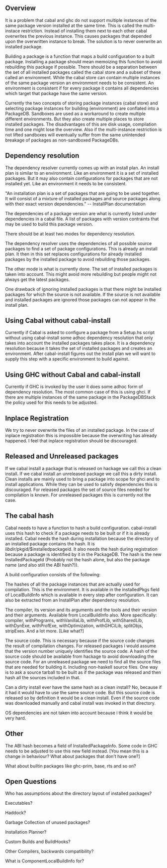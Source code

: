 ## Overview



It is a problem that cabal and ghc do not support multiple instances of the same package version installed at the same time. This is called the multi-instace restriction. Instead of installing them next to each other cabal overwrites the previous instance. This causes packages that depended upon the overwritten instance to break. The solution is to never overwrite an installed package.



Building a package is a function that maps a build configuration to a built package. Installing a package should mean memoizing this function to avoid rebuilding this package if possible. There should be a separation between the set of all installed packages called the cabal store and a subset of these called an environment. While the cabal store can contain multiple instances of the same package version an environment needs to be consistent. An environment is consistent if for every package it contains all dependencies which target that package have the same version.



Currently the two concepts of storing package instances (cabal store) and selecting package instances for building (environment) are conflated into a PackageDB. Sandboxes are used as a workaround to create multiple different environments. But they also create multiple places to store installed packages. The disadvantages of this are disk usage, compilation time and one might lose the overview. Also if the multi-instance restriction is not lifted sandboxes will eventually suffer from the same unintended breakage of packages as non-sandboxed PackageDBs.


## Dependency resolution



The dependency resolver currently comes up with an install plan. An install plan is similar to an environment. Like an environment it is a set of installed packages. But it may also contain configurations for packages that are not installed yet. Like an environment it needs to be consistent.



"An installation plan is a set of packages that are going to be used together. It will consist of a mixture of installed packages and source packages along with their exact version dependencies." -- InstallPlan documentation



The dependencies of a package version are what is currently listed under dependencies in a cabal file. A list of packages with version contraints that may be used to build this package version.



There should be at least two modes for dependency resolution.



The dependency resolver uses the dependencies of all possible source packages to find a set of package configurations. This is already an install plan. It then in this set replaces configurations for already installed packages by the installed package to avoid rebuilding those packages.



The other mode is what is currently done. The set of installed packages is taken into account. This might avoid more rebuilding but people might not always get the latest packages.



One drawback of ignoring installed packages is that there might be installed packages for which the source is not available. If the source is not available and installed packages are ignored those packages can not appear in the install plan.


## Using Cabal without cabal-install



Currently if Cabal is asked to configure a package from a Setup.hs script without using cabal-install some adhoc dependency resolution that only takes into account the installed packages takes place. It is a dependency resolution because it takes the set of installed packages and creates an environment. After cabal-install figures out the install plan we will want to supply this step with a specific environment to build against.


## Using GHC without Cabal and cabal-install



Currently if GHC is invoked by the user it does some adhoc form of dependency resolution. The most common case of this is using ghci. If there are multiple instances of the same package in the PackageDBStack the policy used for this needs to be adjusted.


## Inplace Registration



We try to never overwrite the files of an installed package. In the case of inplace registration this is impossible because the overwriting has already happened. I feel that inplace registration should be discouraged.


## Released and Unreleased packages



If we cabal install a package that is released on hackage we call this a clean install. If we cabal install an unreleased package we call this a dirty install. Clean installs are mainly used to bring a package into scope for ghci and to install applications. While they can be used to satisfy dependencies this is discouraged. For released packages the set of source files needed for compilation is known. For unreleased packages this is currently not the case.


## The cabal hash



Cabal needs to have a function to hash a build configuration. cabal-install uses this hash to check if a package needs to be built or if it is already installed. Cabal needs the hash during installation because the directory of an installed package contains the hash. It is $libdir/$pkgid/$installedpackageid. It also needs the hash during registration because a package is identified by it in the PackageDB. The hash is the new InstalledPackageId (Probably not the hash alone, but also the package name (and also still the ABI hash?)).



A build configuration consists of the following:



The hashes of all the package instances that are actually used for compilation. This is the environment. It is available in the installedPkgs field of LocalBuildInfo which is available in every step after configuration. It can also be extracted from an InstallPlan after dependency resolution.



The compiler, its version and its arguments and the tools and their version and their arguments. Available from LocalBuildInfo also. More specifically: compiler, withPrograms, withVanillaLib, withProfLib, withSharedLib, withDynExe, withProfExe, withOptimization, withGHCiLib, splitObjs, stripExes. And a lot more. \[Like what?\]



The source code. This is necessary because if the source code changes the result of compilation changes. For released packages i would assume that the version number uniquely identifies the source code. A hash of the source code should be available from hackage to avoid downloading the source code. For an unreleased package we need to find all the source files that are needed for building it. Including non-haskell source files. One way is to ask a source tarball to be built as if the package was released and then hash all the sources included in that.



Can a dirty install ever have the same hash as a clean install? No, because if it had it would have to use the same source code. But this source code is released so by definition it would be a clean install. Even if the source code was downloaded manually and cabal install was invoked in that directory.



OS dependencies are not taken into account because i think it would be very hard.


## Other



The ABI hash becomes a field of InstalledPackageInfo. Some code in GHC needs to be adjusted to use this new field instead. \[You mean this is a change in behaviour? What about packages that don't have one?\]



What about builtin packages like ghc-prim, base, rts and so on?


## Open Questions



Who has assumptions about the directory layout of installed packages?



Executables?



Haddock?



Garbage Collection of unused packages?



Installation Planner?



Custom Builds and BuildHooks?



Other Compilers, backwards compatibility?



What is ComponentLocalBuildInfo for?


